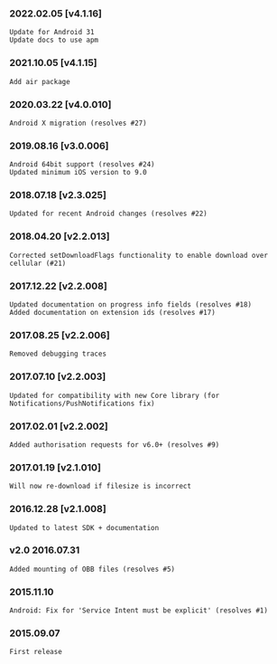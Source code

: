 ### 2022.02.05 [v4.1.16]

```
Update for Android 31
Update docs to use apm
```

### 2021.10.05 [v4.1.15]

```
Add air package
```



### 2020.03.22 [v4.0.010]

```
Android X migration (resolves #27)
```


### 2019.08.16 [v3.0.006]

```
Android 64bit support (resolves #24)
Updated minimum iOS version to 9.0 
```


### 2018.07.18 [v2.3.025]

```
Updated for recent Android changes (resolves #22)
```


### 2018.04.20 [v2.2.013]

```
Corrected setDownloadFlags functionality to enable download over cellular (#21)
```


### 2017.12.22 [v2.2.008]

```
Updated documentation on progress info fields (resolves #18)
Added documentation on extension ids (resolves #17)
```


### 2017.08.25 [v2.2.006]

```
Removed debugging traces
```


### 2017.07.10 [v2.2.003]

```
Updated for compatibility with new Core library (for Notifications/PushNotifications fix)
```


### 2017.02.01 [v2.2.002]

```
Added authorisation requests for v6.0+ (resolves #9)
```


### 2017.01.19 [v2.1.010]

```
Will now re-download if filesize is incorrect
```


### 2016.12.28 [v2.1.008]

```
Updated to latest SDK + documentation
```


### v2.0 2016.07.31

```
Added mounting of OBB files (resolves #5)
```


### 2015.11.10

```
Android: Fix for 'Service Intent must be explicit' (resolves #1)
```


### 2015.09.07

```
First release
```
